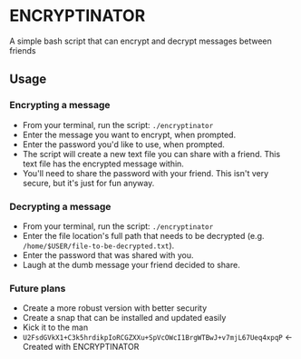 # ENCRYPTINATOR

A simple bash script that can encrypt and decrypt messages between friends

## Usage

### Encrypting a message

- From your terminal, run the script: `./encryptinator`
- Enter the message you want to encrypt, when prompted.
- Enter the password you'd like to use, when prompted.
- The script will create a new text file you can share with a friend. This text file has the encrypted message within.
- You'll need to share the password with your friend. This isn't very secure, but it's just for fun anyway. 

### Decrypting a message

- From your terminal, run the script: `./encryptinator`
- Enter the file location's full path that needs to be decrypted (e.g. `/home/$USER/file-to-be-decrypted.txt`).
- Enter the password that was shared with you.
- Laugh at the dumb message your friend decided to share.

### Future plans

- Create a more robust version with better security
- Create a snap that can be installed and updated easily
- Kick it to the man
- `U2FsdGVkX1+C3k5hrdikpIoRCGZXXu+SpVcOWcI1BrgWTBwJ+v7mjL67Ueq4xpqP` <- Created with ENCRYPTINATOR
